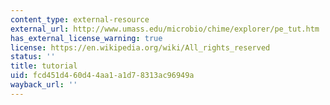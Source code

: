 ```yaml
---
content_type: external-resource
external_url: http://www.umass.edu/microbio/chime/explorer/pe_tut.htm
has_external_license_warning: true
license: https://en.wikipedia.org/wiki/All_rights_reserved
status: ''
title: tutorial
uid: fcd451d4-60d4-4aa1-a1d7-8313ac96949a
wayback_url: ''
---
```

